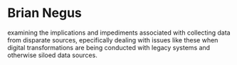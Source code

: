 # Brian Negus
examining the implications and impediments associated with collecting data from disparate sources, epecifically dealing with issues like these when digital transformations are being conducted with legacy systems and otherwise siloed data sources.

